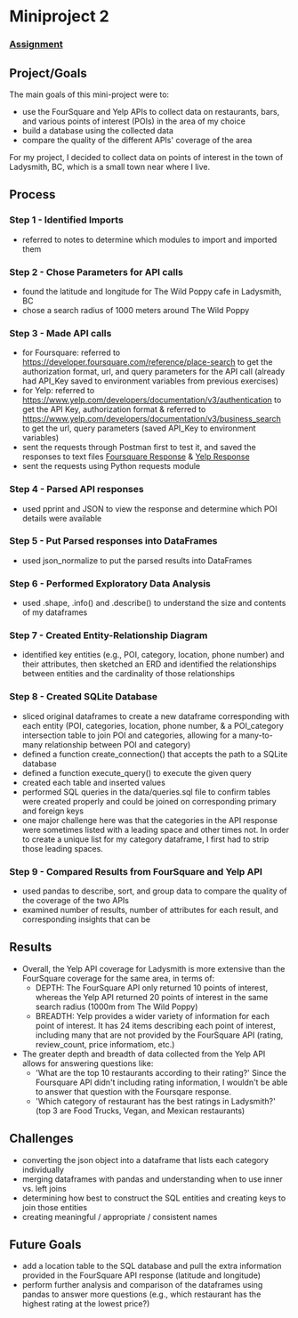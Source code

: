 # Miniproject 2

### [Assignment](assignment.md)

## Project/Goals
The main goals of this mini-project were to:
- use the FourSquare and Yelp APIs to collect data on restaurants, bars, and various points of interest (POIs) in the area of my choice
- build a database using the collected data
- compare the quality of the different APIs' coverage of the area

For my project, I decided to collect data on points of interest in the town of Ladysmith, BC, which is a small town near where I live. 

## Process
### Step 1 - Identified Imports
- referred to notes to determine which modules to import and imported them

### Step 2 - Chose Parameters for API calls
- found the latitude and longitude for The Wild Poppy cafe in Ladysmith, BC
- chose a search radius of 1000 meters around The Wild Poppy 

### Step 3 - Made API calls
- for Foursquare: referred to https://developer.foursquare.com/reference/place-search to get the authorization format, url, and query parameters for the API call (already had API_Key saved to environment variables from previous exercises)
- for Yelp: referred to https://www.yelp.com/developers/documentation/v3/authentication to get the API Key, authorization format & 
referred to https://www.yelp.com/developers/documentation/v3/business_search to get the url, query parameters (saved API_Key to environment variables)
- sent the requests through Postman first to test it, and saved the responses to text files [Foursquare Response](\data\response_foursquare_postman) & [Yelp Response](data\response_yelp_postman)
- sent the requests using Python requests module

### Step 4 - Parsed API responses
- used pprint and JSON to view the response and determine which POI details were available

### Step 5 - Put Parsed responses into DataFrames
- used json_normalize to put the parsed results into DataFrames

### Step 6 - Performed Exploratory Data Analysis
- used .shape, .info() and .describe() to understand the size and contents of my dataframes

### Step 7 - Created Entity-Relationship Diagram
- identified key entities (e.g., POI, category, location, phone number) and their attributes, then sketched an ERD and identified the relationships between entities and the cardinality of those relationships

### Step 8 - Created SQLite Database
- sliced original dataframes to create a new dataframe corresponding with each entity (POI, categories, location, phone number, & a POI_category intersection table to join POI and categories, allowing for a many-to-many relationship between POI and category)
- defined a function create_connection() that accepts the path to a SQLite database
- defined a function execute_query() to execute the given query
- created each table and inserted values
- performed SQL queries in the data/queries.sql file to confirm tables were created properly and could be joined on corresponding primary and foreign keys
- one major challenge here was that the categories in the API response were sometimes listed with a leading space and other times not. In order to create a unique list for my category dataframe, I first had to strip those leading spaces.

### Step 9 - Compared Results from FourSquare and Yelp API
- used pandas to describe, sort, and group data to compare the quality of the coverage of the two APIs
- examined number of results, number of attributes for each result, and corresponding insights that can be 

## Results
- Overall, the Yelp API coverage for Ladysmith is more extensive than the FourSquare coverage for the same area, in terms of:
    - DEPTH: The FourSquare API only returned 10 points of interest, whereas the Yelp API returned 20 points of interest in the same search radius (1000m from The Wild Poppy)
    - BREADTH: Yelp provides a wider variety of information for each point of interest. It has 24 items describing each point of interest, including many that are not provided by the FourSquare API (rating, review_count, price informatiom, etc.)
- The greater depth and breadth of data collected from the Yelp API allows for answering questions like:
    - 'What are the top 10 restaurants according to their rating?' Since the Foursquare API didn't including rating information, I wouldn't be able to answer that question with the Foursqare response.
    - 'Which category of restaurant has the best ratings in Ladysmith?' (top 3 are Food Trucks, Vegan, and Mexican restaurants)

## Challenges 
- converting the json object into a dataframe that lists each category individually
- merging dataframes with pandas and understanding when to use inner vs. left joins
- determining how best to construct the SQL entities and creating keys to join those entities
- creating meaningful / appropriate / consistent names

## Future Goals
- add a location table to the SQL database and pull the extra information provided in the FourSquare API response (latitude and longitude)
- perform further analysis and comparison of the dataframes using pandas to answer more questions (e.g., which restaurant has the highest rating at the lowest price?)